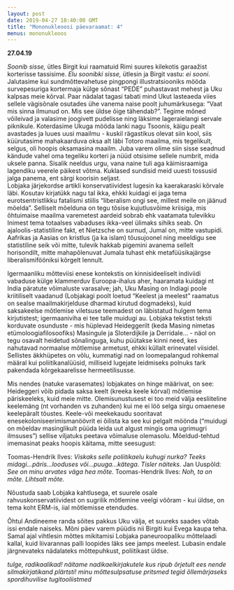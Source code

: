 ```yaml
---
layout: post
date: 2019-04-27 18:40:00 GMT
title: "Mononukleoosi päevaraamat: 4"
menus: mononukleoos
---
```

**27.04.19**

*Soonib sisse,* ütles Birgit kui raamatuid Rimi suures kilekotis garaažist korterisse tassisime. *Elu soonibki sisse,* ütlesin ja Birgit vastu: *ei sooni*.  
Jalutasime kui sundmõttevahetuse pingpongi  illustratsiooniks mööda survepesuriga kortermaja külge sõnast “PEDE” puhastavast mehest ja Uku kalpsas meie kõrval. Paar nädalat tagasi tabati mind Ukut lasteaeda viies sellele vägisõnale osutades ühe vanema naise poolt juhumärkusega: “Vaat mis sinna ilmunud on. Mis see üldse õige tähendab?”.
Tegime mõned võileivad ja valasime joogivett pudelisse ning läksime lageraielangi servale piknikule. Koterdasime Ukuga mööda lanki nagu Tsoonis, käigu pealt avastades ja luues uusi maailmu - kuskil rägastikus olevat siin kool, siis küürutasime mahakaarduva oksa alt läbi Totoro maailma, mis tegelikult, selgus, oli hoopis oksamasina maailm. Juba varem olime siin sisse seadnud kändude vahel oma tegeliku korteri ja nüüd otsisime sellele numbrit, mida uksele panna. Sisalik neeldus urgu, vana naine tuli aga käimisraamiga lagendiku veerele päikest võtma.
Kuklased sundisid meid uuesti tossusid jalga panema, ent särgi koorisin seljast.  
Lobjaka järjekordse artikli konservatiividest lugesin ka kaerakaraski kõrvale läbi. Kosutav kirjatükk nagu tal ikka, ehkki kuidagi ei jaga tema eurotsentristlikku fatalismi stiilis “liberalism ongi see, millest meile on jäänud mõelda”. Selliselt mõelduna on tegu tõsise kujutlusvõime kriisiga, mis õhtuimaise maailma varemetest aardeid sobrab ehk vaatamata tulevikku Inimest tema totaalses vabaduses ikka-veel ülimaks sihiks seab. On ajaloolis-statistiline fakt, et Nietzsche on surnud, Jumal on, mitte vastupidi. Aafrikas ja Aasias on kristlus (ja ka islam) tõusujoonel ning meeldigu see statistiline seik või mitte, tulevik hakkab pigemini avanema sellelt horisondilt, mitte mahapõlenuvat Jumala tuhast ehk metafüüsikajärgse liberalismifööniksi kõrgelt lennult.  

Igermaanliku mõtteviisi enese kontekstis on kinnisideeliselt indiviidi vabaduse külge klammerduv Euroopa-ihalus aher, haaramata kuidagi nt India päratute võimaluste varasalve; jah, Uku Masing on Indiagi poole kriitiliselt vaadanud (Lobjakagi poolt loetud “Keelest ja meelest” raamatus on sealse maailmakirjelduse dharmad kirutud dogmadeks), kuid saksakeelse mõtlemise viletsuse teemadest on läbistatud hulgem tema kirjutistest; igermaaniviha ei tee talle muidugi au. Lobjaka tekstist teksti korduvate osunduste - mis hüplevad Heideggerilt (keda Masing nimetas etümoloogiafilosoofiks) Masingule ja Sloterdijkile ja Derridale… - näol on tegu osavalt heidetud sõnalinguga, kuhu püütakse kinni need, kes nahutavad normaalse mõtlemise armetust, ehkki küllalt erinevatel viisidel. 
Sellistes äkkhüpetes on võlu, kummatigi nad on loomepalangud rohkemal määral kui poliitikanalüüsid, milliseid lugejate leidmiseks polnuks tark pakendada kõrgekaarelisse hermeetilisusse.   
 
Mis nendes (natuke varasemates) lobjakates on hinge määrivat, on see: Heideggeri võib pidada saksa keelt (kreeka keele kõrval) mõtlemise päriskeeleks, kuid meie mitte. Olemisunustusest ei too meid välja eesliiteline keelemäng (nt vorhanden vs zuhanden) kui me ei löö selga sirgu omaenese keelepäralt tõustes. Keele-või meekekaudu sooritavat enesekoloniseerimismanöövrit ei õilista ka see kui pelgalt möönda (“muidugi on mõeldav masinglikult püüda leida uut algust mingis oma ugrimugri ilmsuses”) sellise viljatuks peetava võimaluse olemasolu. Mõeldud-tehtud imemasinat peaks hoopis käitama, mitte seesugust:

Toomas-Hendrik Ilves: *Viskaks selle poliitikaelu kuhugi nurka? Teeks midagi...päris...looduses või...puuga...kätega. Tisler näiteks.*
Jan Uuspõld: *See on minu arvates väga hea mõte.*
Toomas-Hendrik Ilves: *Noh, ta on mõte. Lihtsalt mõte.*    

 Nõustuda saab Lobjaka kahtlusega, et suurele osale rahvuskonservatiividest on sugrilik mõtlemine veelgi võõram - kui üldse, on tema koht ERM-is, iial mõtlemisse etendudes.


Õhtul Andineeme randa sõites pakkus Uku välja, et suureks saades võtab issi endale naiseks. Mõni päev varem püüdis nii Birgiti kui Evega kaupa teha. Samal ajal vihtlesin mõttes mikitamisi Lobjaka paneuroopaliku mõttelaadi kallal, kuid liivarannas palli loopides läks see jamps meelest. Lubasin endale järgnevateks nädalateks mõttepuhkust, poliitikast üldse.

*tulge, radikaalikad!
näitame nadikaelkirjakutele
kus ripub õrjetult ees
nende silmakirjatikand
plärtsti!
minu mõttesulpsatuse pritsmed
tegid õllemärjaseks
spordihuvilise tugitooliistmed*

